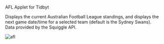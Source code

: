 AFL Applet for Tidbyt

Displays the current Australian Football League standings, and displays the next game date/time for a selected team (default is the Sydney Swans). Data provided by the Squiggle API.

![afl](https://user-images.githubusercontent.com/66507815/170868381-8d516e80-d015-4586-93a9-694d8d57713c.gif)
